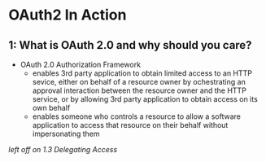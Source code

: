 # OAuth2 In Action

## 1: What is OAuth 2.0 and why should you care?

- OAuth 2.0 Authorization Framework
  - enables 3rd party application to obtain limited access to an HTTP sevice, either on behalf of a resource owner by ochestrating an approval interaction between the resource owner and the HTTP service, or by allowing 3rd party application to obtain access on its own behalf
  - enables someone who controls a resource to allow a software application to access that resource on their behalf without impersonating them

*left off on 1.3 Delegating Access*
